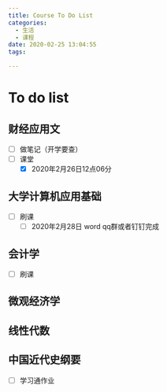```yaml
---
title: Course To Do List
categories:
  - 生活
  - 课程
date: 2020-02-25 13:04:55
tags:

---
```


# To do list

## 财经应用文

- [ ] 做笔记（开学要查）
- [ ] 课堂
  - [x] 2020年2月26日12点06分

## 大学计算机应用基础

- [ ] 刷课
  - [ ] 2020年2月28日 word qq群或者钉钉完成

## 会计学

- [ ] 刷课

## 微观经济学



## 线性代数



## 中国近代史纲要

- [ ] 学习通作业

